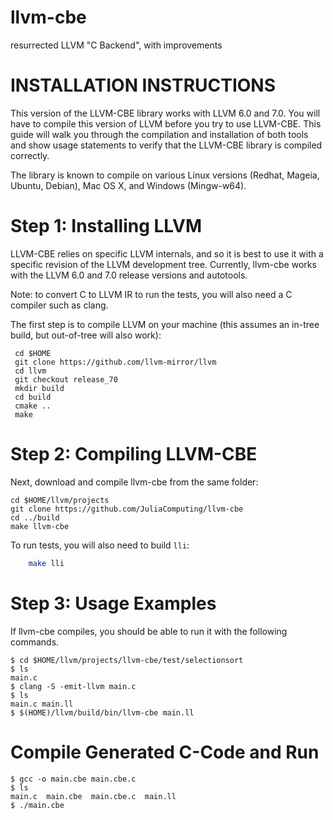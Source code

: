 llvm-cbe
========

resurrected LLVM "C Backend", with improvements


INSTALLATION INSTRUCTIONS
=========================

This version of the LLVM-CBE library works with LLVM 6.0 and 7.0. You will have
to compile this version of LLVM before you try to use LLVM-CBE. This
guide will walk you through the compilation and installation of both
tools and show usage statements to verify that the LLVM-CBE library is
compiled correctly.

The library is known to compile on various Linux versions (Redhat,
Mageia, Ubuntu, Debian), Mac OS X, and Windows (Mingw-w64).

Step 1: Installing LLVM
=======================

LLVM-CBE relies on specific LLVM internals, and so it is best to use
it with a specific revision of the LLVM development tree. Currently,
llvm-cbe works with the LLVM 6.0 and 7.0 release versions and autotools.

Note: to convert C to LLVM IR to run the tests, you will also need a C compiler such as clang.

The first step is to compile LLVM on your machine
(this assumes an in-tree build, but out-of-tree will also work):

     cd $HOME
     git clone https://github.com/llvm-mirror/llvm
     cd llvm
     git checkout release_70
     mkdir build
     cd build
     cmake ..
     make

Step 2: Compiling LLVM-CBE
==========================

Next, download and compile llvm-cbe from the same folder:

    cd $HOME/llvm/projects
    git clone https://github.com/JuliaComputing/llvm-cbe
    cd ../build
    make llvm-cbe

To run tests, you will also need to build `lli`:

```sh
    make lli
```

Step 3: Usage Examples
======================

If llvm-cbe compiles, you should be able to run it with the following commands.
```
$ cd $HOME/llvm/projects/llvm-cbe/test/selectionsort
$ ls
main.c
$ clang -S -emit-llvm main.c
$ ls
main.c main.ll
$ $(HOME)/llvm/build/bin/llvm-cbe main.ll
```

Compile Generated C-Code and Run
================================

```
$ gcc -o main.cbe main.cbe.c
$ ls
main.c  main.cbe  main.cbe.c  main.ll
$ ./main.cbe
```
